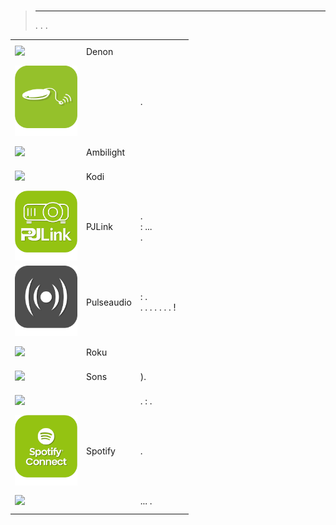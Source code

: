 
# 


>****
>. . .
> [](https://market.jeedom.com/index.php?v=d&p=market&type=plugin&categorie=multimedia) 


| | | | |
|--- | --- | --- | ---|
|<img src="denonavr/denonavr_icon.png" class="pluginLogo" width="100" />|Denon||[](denonavr/index.md)<br/>[](https://market.jeedom.com/index.php?v=d&p=market_display&id=2077)<br/>[](denonavr/changelog.md)|
|<img src="harmonyhub/harmonyhub_icon.png" class="pluginLogo" width="100" />||.|[](harmonyhub/index.md)<br/>[](https://market.jeedom.com/index.php?v=d&p=market_display&id=1599)<br/>[](harmonyhub/changelog.md)|
|<img src="hyperion2/hyperion2_icon.png" class="pluginLogo" width="100" />|Ambilight||[](hyperion2/index.md)<br/>[](https://market.jeedom.com/index.php?v=d&p=market_display&id=1909)<br/>[](hyperion2/changelog.md)|
|<img src="kodi/kodi_icon.png" class="pluginLogo" width="100" />|Kodi||[](kodi/index.md)[](kodi/beta/index.md)<br/>[](https://market.jeedom.com/index.php?v=d&p=market_display&id=1398)<br/>[](kodi/changelog.md)[](kodi/beta/changelog.md)|
|<img src="pjlink/pjlink_icon.png" class="pluginLogo" width="100" />|PJLink|.<br>  : ...<br> .|[](pjlink/index.md)<br/>[](https://market.jeedom.com/index.php?v=d&p=market_display&id=4034)<br/>[](pjlink/changelog.md)|
|<img src="pulseaudio/pulseaudio_icon.png" class="pluginLogo" width="100" />|Pulseaudio| : .<br/>. . . . . . .  !|[](pulseaudio/index.md)<br/>[](https://market.jeedom.com/index.php?v=d&p=market_display&id=2704)<br/>[](pulseaudio/changelog.md)|
|<img src="roku/roku_icon.png" class="pluginLogo" width="100" />|Roku||[](roku/index.md)<br/>[](https://market.jeedom.com/index.php?v=d&p=market_display&id=2301)<br/>[](roku/changelog.md)|
|<img src="songs/songs_icon.png" class="pluginLogo" width="100" />|Sons|).|[](songs/index.md)<br/>[](https://market.jeedom.com/index.php?v=d&p=market_display&id=3794)<br/>[](songs/changelog.md)|
|<img src="sonos3/sonos3_icon.png" class="pluginLogo" width="100" />||.  : .|[](sonos3/index.md)[](sonos3/beta/index.md)<br/>[](https://market.jeedom.com/index.php?v=d&p=market_display&id=1502)<br/>[](sonos3/changelog.md)[](sonos3/beta/changelog.md)|
|<img src="spotifyconnect/spotifyconnect_icon.png" class="pluginLogo" width="100" />|Spotify|.|[](spotifyconnect/index.md)[](spotifyconnect/beta/index.md)<br/>[](https://market.jeedom.com/index.php?v=d&p=market_display&id=4152)<br/>[](spotifyconnect/changelog.md)[](spotifyconnect/beta/changelog.md)|
|<img src="squeezeboxcontrol/squeezeboxcontrol_icon.png" class="pluginLogo" width="100" />||... .|[](squeezeboxcontrol/index.md)<br/>[](https://market.jeedom.com/index.php?v=d&p=market_display&id=1710)<br/>[](squeezeboxcontrol/changelog.md)|
